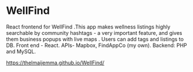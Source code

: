 # WellFind
React frontend for WellFind .This app makes wellness listings  highly searchable by community hashtags - a very important feature, and gives them business popups with live maps . Users can add tags and listings to DB. Front end - React. APIs- Mapbox, FindAppCo (my own). Backend: PHP and MySQL.

https://thelmaijemma.github.io/WellFind/
